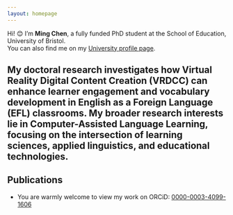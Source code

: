 ```yaml
---
layout: homepage
---
```


Hi! 😊 I’m **Ming Chen**, a fully funded PhD student at the School of Education, University of Bristol.  
You can also find me on my [University profile page](https://research-information.bris.ac.uk/en/persons/ming-chen).

My doctoral research investigates how **Virtual Reality Digital Content Creation (VRDCC)** can enhance **learner engagement** and **vocabulary development** in English as a Foreign Language (EFL) classrooms. My broader research interests lie in Computer-Assisted Language Learning, focusing on the intersection of learning sciences, applied linguistics, and educational technologies.
---

## Publications  
- You are warmly welcome to view my work on ORCiD: [0000-0003-4099-1606](https://orcid.org/0000-0003-4099-1606)

